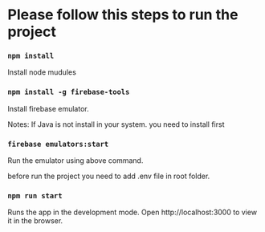 # Please follow this steps to run the project

### `npm install`

Install node mudules

### `npm install -g firebase-tools`

Install firebase emulator. 

Notes: If Java is not install in your system. you need to install first 


### `firebase emulators:start`

Run the emulator using above command.

before run the project you need to add .env file in root folder.


### `npm run start`

Runs the app in the development mode.
Open http://localhost:3000 to view it in the browser.
